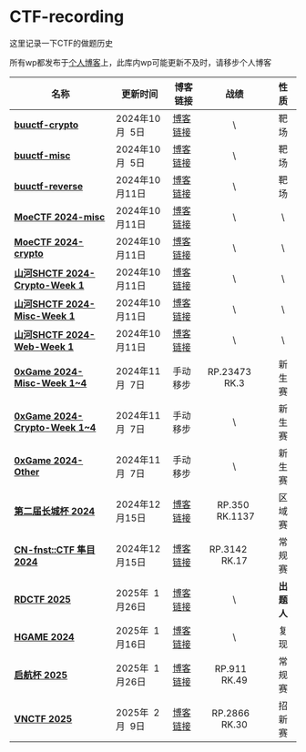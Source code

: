 # CTF-recording

这里记录一下CTF的做题历史

所有wp都发布于[个人博客](https://seandictionary.top)上，此库内wp可能更新不及时，请移步个人博客

| 名称                                                                                   | 更新时间       | 博客链接                                                                   |         战绩          |       性质       |
| -------------------------------------------------------------------------------------- | -------------- | -------------------------------------------------------------------------- | :-------------------: | :--------------: |
| **[buuctf-crypto](/buuctf/buuctf-crypto.md)**                                       | 2024年10月  5日   | [博客链接](https://seandictionary.top/buuctf-crypto/)                      |           \           |       靶场       |
| **[buuctf-misc](/buuctf/buuctf-misc.md)**                                           | 2024年10月  5日   | [博客链接](https://seandictionary.top/buuctf-misc/)                        |           \           |       靶场       |
| **[buuctf-reverse](/buuctf/buuctf-reverse.md)**                                     | 2024年10月11日    | [博客链接](https://seandictionary.top/buuctf-reverse/)                     |           \           |       靶场       |
| **[MoeCTF 2024-misc](/MoeCTF-2024/MoeCTF-2024-misc.md)**                            | 2024年10月11日    | [博客链接](https://seandictionary.top/moectf-2024-misc/)                   |           \           |        \         |
| **[MoeCTF 2024-crypto](/MoeCTF-2024/MoeCTF-2024-crypto.md)**                        | 2024年10月11日    | [博客链接](https://seandictionary.top/moectf-2024-crypto/)                 |           \           |        \         |
| **[山河SHCTF 2024-Crypto-Week 1](/山河SHCTF-2024/山河SHCTF-2024-Crypto-Week-1.md)** | 2024年10月11日    | [博客链接](https://seandictionary.top/shctf-2024-crypto-week-1/)           |           \           |        \         |
| **[山河SHCTF 2024-Misc-Week 1](/山河SHCTF-2024/山河SHCTF-2024-Misc-Week-1.md)**     | 2024年10月11日    | [博客链接](https://seandictionary.top/shctf-2024-misc-week-1/)             |           \           |        \         |
| **[山河SHCTF 2024-Web-Week 1](/山河SHCTF-2024/山河SHCTF-2024-Web-Week-1.md)**       | 2024年10月11日    | [博客链接](https://seandictionary.top/shctf-2024-web-week-1/)              |           \           |        \         |
| **[0xGame 2024-Misc-Week 1~4](/0xGame-2024/0xGame-2024-Misc.md)**                   | 2024年11月  7日   | 手动移步                                                                   | RP.23473         RK.3 |      新生赛      |
| **[0xGame 2024-Crypto-Week 1~4](/0xGame-2024/0xGame-2024-Crypto.md)**               | 2024年11月  7日   | 手动移步                                                                   |           \           |      新生赛      |
| **[0xGame 2024-Other](/0xGame-2024)**                                               | 2024年11月  7日   | 手动移步                                                                   |           \           |      新生赛      |
| **[第二届长城杯 2024](/第二届长城杯-2024/writeup.md)**                              | 2024年12月15日    | [博客链接](https://seandictionary.top/%e9%95%bf%e5%9f%8e%e6%9d%af-2024/)   | RP.350        RK.1137 |      区域赛      |
| **[CN-fnst::CTF 隼目 2024](/隼目CN-fnst-2024/隼目CN-fnst-2024.md)**                 | 2024年12月15日    | [博客链接](https://seandictionary.top/cn-fnst/)                            | RP.3142         RK.17 |      常规赛      |
| **[RDCTF 2025](/RDCTF-2025/writeup.md)**                                            | 2025年  1月26日   | [博客链接](https://seandictionary.top/rdctf-2025-crypto-official-writeup/) |           \           |    **出题人**    |
| **[HGAME 2024](/HGAME-2024/HGAME_2024_Crypto.md)**                                  | 2025年  1月16日   | [博客链接](https://seandictionary.top/hgame-2024/)                         |           \           |       复现       |
| **[启航杯 2025](/启航杯-2025/writeup.md)**                                          | 2025年  1月26日   | [博客链接](https://seandictionary.top/hgame-2024/)                         | RP.911          RK.49 |      常规赛      |
| **[VNCTF 2025](/VNCTF-2025/VNCTF.md)**                                              | 2025年  2月  9日  | [博客链接](https://seandictionary.top/vnctf-2025/)                         | RP.2866         RK.30 |      招新赛      |

